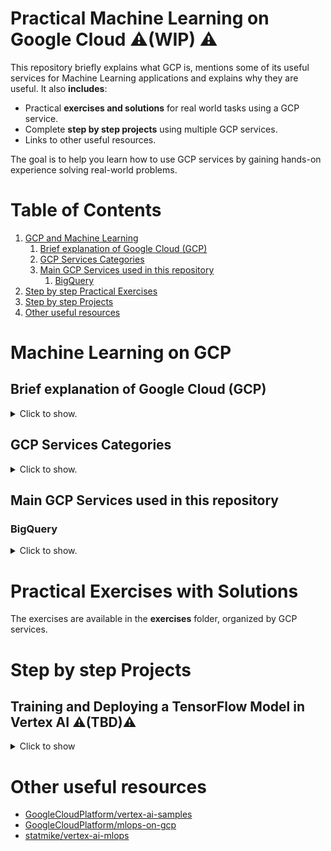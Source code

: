 # __Practical Machine Learning on Google Cloud__ :warning:(WIP) :warning:

This repository briefly explains what GCP is, mentions some of its useful services for Machine Learning applications and explains why they are useful. It also __includes__:
* Practical __exercises and solutions__ for real world tasks using a GCP service.
* Complete __step by step projects__ using multiple GCP services.
* Links to other useful resources.

The goal is to help you learn how to use GCP services by gaining hands-on experience solving real-world problems.


# __Table of Contents__
1. [GCP and Machine Learning](#Brief-explanation-of-Google-Cloud-(GCP))
    1. [Brief explanation of Google Cloud (GCP)](#Brief-explanation-of-Google-Cloud-(GCP))
    2. [GCP Services Categories](#GCP-Services-Categories)
    3. [Main GCP Services used in this repository ](#Main-GCP-Services-used-in-this-repository )
        1. [BigQuery](BigQuery:(Storage,Analytical,SQL))
2. [Step by step Practical Exercises](#Step-by-step-Practical-Exercises)
3. [Step by step Projects](#Step-by-step-Projects)
4. [Other useful resources](#Other-useful-resources)

# __Machine Learning on GCP__
## __Brief explanation of Google Cloud (GCP)__
<details>
  <summary>Click to show.</summary>

__Google Cloud Platform (GCP)__ is a provider of computing resources for developing, deploying, and operating applications on the web. It offers a wide range of services, such as computing power, storage, and networking, which can be accessed on-demand and self-service via a user interface or APIs.

__In simpler terms__, GCP allows to rent Google's computers and resources to run your own program or store data.  

</details>

## __GCP Services Categories__
<details>
  <summary>Click to show.</summary>

* __Compute__: These services provide scalable, high-performance virtual machines that run in Google's data centers.

* __Storage__: Services for storing and managing data in various formats.

* __Networking__: These services facilitate network management, load balancing, and connectivity between GCP resources.

* __Identity and Security__: This category focuses on managing access and securing GCP resources.
* __Management__: Services that help with monitoring, logging, diagnostics, and deployment of GCP resources.

* __Big Data__: Services for processing, analyzing, and visualizing large datasets.

* __Machine Learning and AI__: Services for building, training, and deploying machine learning models and AI applications.

* __Internet of Things (IoT)__: Services for connecting, processing, and managing IoT devices and data.
</details>

## __Main GCP Services used in this repository__ 

### __BigQuery__
<details>
  <summary>Click to show.</summary>

(Storage, Analytical, SQL)

__Used to store, organize and analyze large amounts of structured data using SQL.__ 

__For example__: Imagine that you are a scientist who collects data about the weather every day. You might have a lot of information about things like temperature, humidity, and wind speed, but it would be hard to look at all of it at once. That's where BigQuery comes in. It lets you put all of that data in one place and ask questions about it, like "What was the average temperature last month?" or "How many days was it windy in the last six months?".

</details>

# __Practical Exercises with Solutions__

The exercises are available in the __exercises__ folder, organized by GCP services.



# __Step by step Projects__
## Training and Deploying a TensorFlow Model in Vertex AI :warning:(TBD):warning:
<details>
  <summary>Click to show</summary>
</details>

# Other useful resources
* [GoogleCloudPlatform/vertex-ai-samples](https://github.com/GoogleCloudPlatform/vertex-ai-samples)
* [GoogleCloudPlatform/mlops-on-gcp](https://github.com/GoogleCloudPlatform/mlops-on-gcp)
* [statmike/vertex-ai-mlops](https://github.com/statmike/vertex-ai-mlops)